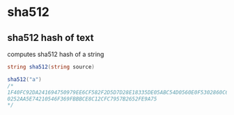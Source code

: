 # sha512

## sha512 hash of text

computes sha512 hash of a string

```csharp
string sha512(string source)
```

```csharp
sha512("a")
/*
1F40FC92DA241694750979EE6CF582F2D5D7D28E18335DE05ABC54D0560E0F5302860C652BF08D56
0252AA5E74210546F369FBBBCE8C12CFC7957B2652FE9A75
*/
```
